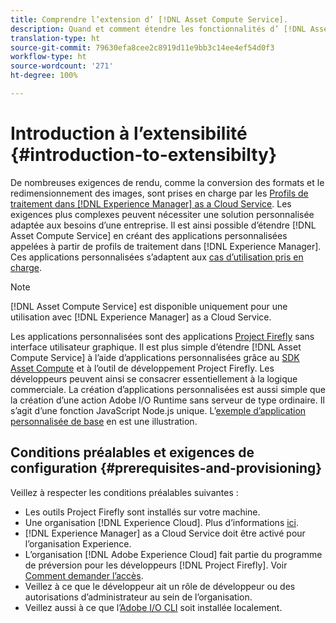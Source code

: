 ```yaml
---
title: Comprendre l’extension d’ [!DNL Asset Compute Service].
description: Quand et comment étendre les fonctionnalités d’ [!DNL Asset Compute Service]  pour effectuer un traitement personnalisé des ressources.
translation-type: ht
source-git-commit: 79630efa8cee2c8919d11e9bb3c14ee4ef54d0f3
workflow-type: ht
source-wordcount: '271'
ht-degree: 100%

---
```



# Introduction à l’extensibilité {#introduction-to-extensibilty}

De nombreuses exigences de rendu, comme la conversion des formats et le redimensionnement des images, sont prises en charge par les [Profils de traitement dans  [!DNL Experience Manager]  as a Cloud Service](https://experienceleague.adobe.com/docs/experience-manager-cloud-service/assets/asset-microservices-overview.html). Les exigences plus complexes peuvent nécessiter une solution personnalisée adaptée aux besoins d’une entreprise. Il est ainsi possible d’étendre [!DNL Asset Compute Service] en créant des applications personnalisées appelées à partir de profils de traitement dans [!DNL Experience Manager]. Ces applications personnalisées s’adaptent aux [cas d’utilisation pris en charge](https://experienceleague.adobe.com/docs/experience-manager-cloud-service/assets/manage/asset-microservices-configure-and-use.html).

>[!NOTE]
>
>[!DNL Asset Compute Service] est disponible uniquement pour une utilisation avec [!DNL Experience Manager] as a Cloud Service.

Les applications personnalisées sont des applications [Project Firefly](https://github.com/AdobeDocs/project-firefly) sans interface utilisateur graphique. Il est plus simple d’étendre [!DNL Asset Compute Service] à l’aide d’applications personnalisées grâce au [SDK Asset Compute](https://github.com/adobe/asset-compute-sdk) et à l’outil de développement Project Firefly. Les développeurs peuvent ainsi se consacrer essentiellement à la logique commerciale. La création d’applications personnalisées est aussi simple que la création d’une action Adobe I/O Runtime sans serveur de type ordinaire. Il s’agit d’une fonction JavaScript Node.js unique. L’[exemple d’application personnalisée de base](https://github.com/adobe/asset-compute-example-workers/blob/master/projects/worker-basic/worker-basic.js) en est une illustration.

## Conditions préalables et exigences de configuration {#prerequisites-and-provisioning}

Veillez à respecter les conditions préalables suivantes :

* Les outils Project Firefly sont installés sur votre machine.
* Une organisation [!DNL Experience Cloud]. Plus d’informations [ici](https://github.com/AdobeDocs/project-firefly/blob/master/getting_started/setup.md#acquire-access-and-credentials).
* [!DNL Experience Manager] as a Cloud Service doit être activé pour l’organisation Experience.
* L’organisation [!DNL Adobe Experience Cloud] fait partie du programme de préversion pour les développeurs [!DNL Project Firefly]. Voir [Comment demander l’accès](https://github.com/AdobeDocs/project-firefly/blob/master/overview/getting_access.md).
* Veillez à ce que le développeur ait un rôle de développeur ou des autorisations d’administrateur au sein de l’organisation.
* Veillez aussi à ce que l’[Adobe I/O CLI](https://github.com/adobe/aio-cli) soit installée localement.

<!-- TBD for later:

* What all accesses and licenses are required?
* What all permissions are required to create, debug, and deploy custom applications?
* How do developers get access and provision the required apps?
* What is repository management?
* Anything on security and data transfer?
* What about handling personal or sensitive information?
* Custom application SLA is dependent on SLAs of various services it depends on.
* Document how the devs can get to know the KPIs of their custom applications. The KPIs are dependent on the performance at Adobe's side, amongst other things.
-->
